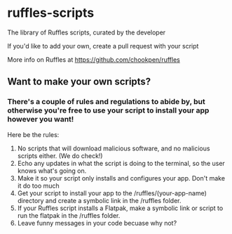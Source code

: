 # ruffles-scripts
The library of Ruffles scripts, curated by the developer

If you'd like to add your own, create a pull request with your script

More info on Ruffles at https://github.com/chookpen/ruffles

## Want to make your own scripts?

### There's a couple of rules and regulations to abide by, but otherwise you're free to use your script to install your app however you want!

Here be the rules:

1. No scripts that will download malicious software, and no malicious scripts either. (We do check!)
2. Echo any updates in what the script is doing to the terminal, so the user knows what's going on.
3. Make it so your script only installs and configures your app. Don't make it do too much
4. Get your script to install your app to the /ruffles/(your-app-name) directory and create a symbolic link in the /ruffles folder.
5. If your Ruffles script installs a Flatpak, make a symbolic link or script to run the flatpak in the /ruffles folder.
6. Leave funny messages in your code becuase why not?
